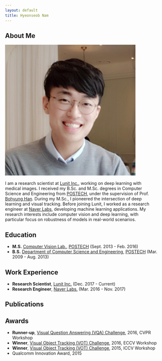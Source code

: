 ```yaml
---
layout: default
title: Hyeonseob Nam
---
```


## About Me

<img class="profile-picture" src="hsnam.png">

I am a research scientist at [Lunit Inc.](https://lunit.io/), working on deep learning with medical images.
I received my B.Sc. and M.Sc. degrees in Computer Science and Engineering from [POSTECH](http://www.postech.ac.kr/eng/), under the supervision of Prof. [Bohyung Han](https://cv.snu.ac.kr/index.php/~bhhan/).
During my M.Sc., I pioneered the intersection of deep learning and visual tracking.
Before joining Lunit, I worked as a research engineer at [Naver Labs](https://www.naverlabs.com/en/), developing machine learning applications.
My research interests include computer vision and deep learning, with particular focus on robustness of models in real-world scenarios.

## Education

- **M.S.** [Computer Vision Lab.](http://cvlab.postech.ac.kr/lab/), [POSTECH](http://www.postech.ac.kr/eng/) (Sept. 2013 - Feb. 2016)
- **B.S.** [Department of Computer Science and Engineering](https://cse.postech.ac.kr/), [POSTECH](http://www.postech.ac.kr/eng/) (Mar. 2009 - Aug. 2013)

## Work Experience 

- **Research Scientist**, [Lunit Inc.](https://lunit.io/) (Dec. 2017 - Current)
- **Research Engineer**, [Naver Labs.](https://www.naverlabs.com/en/) (Mar. 2016 - Nov. 2017)

## Publications


## Awards

- **Runner-up**, [Visual Question Answering (VQA) Challenge](https://visualqa.org/challenge_2016.html), 2016, CVPR Workshop 
- **Winner**, [Visual Object Tracking (VOT) Challenge](http://www.votchallenge.net/vot2016/), 2016, ECCV Workshop 
- **Winner**, [Visual Object Tracking (VOT) Challenge](http://www.votchallenge.net/vot2015/), 2015, ICCV Workshop 
- Qualcomm Innovation Award, 2015

